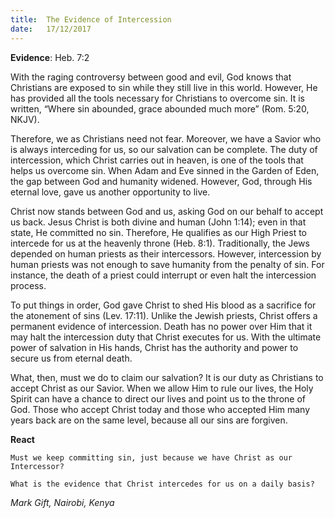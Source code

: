 ```yaml
---
title:  The Evidence of Intercession
date:   17/12/2017
---
```


**Evidence**: Heb. 7:2

With the raging controversy between good and evil, God knows that Christians are exposed to sin while they still live in this world. However, He has provided all the tools necessary for Christians to overcome sin. It is written, “Where sin abounded, grace abounded much more” (Rom. 5:20, NKJV).

Therefore, we as Christians need not fear. Moreover, we have a Savior who is always interceding for us, so our salvation can be complete. The duty of intercession, which Christ carries out in heaven, is one of the tools that helps us overcome sin. When Adam and Eve sinned in the Garden of Eden, the gap between God and humanity widened. However, God, through His eternal love, gave us another opportunity to live.

Christ now stands between God and us, asking God on our behalf to accept us back. Jesus Christ is both divine and human (John 1:14); even in that state, He committed no sin. Therefore, He qualifies as our High Priest to intercede for us at the heavenly throne (Heb. 8:1). Traditionally, the Jews depended on human priests as their intercessors. However, intercession by human priests was not enough to save humanity from the penalty of sin. For instance, the death of a priest could interrupt or even halt the intercession process.

To put things in order, God gave Christ to shed His blood as a sacrifice for the atonement of sins (Lev. 17:11). Unlike the Jewish priests, Christ offers a permanent evidence of intercession. Death has no power over Him that it may halt the intercession duty that Christ executes for us. With the ultimate power of salvation in His hands, Christ has the authority and power to secure us from eternal death.

What, then, must we do to claim our salvation? It is our duty as Christians to accept Christ as our Savior. When we allow Him to rule our lives, the Holy Spirit can have a chance to direct our lives and point us to the throne of God. Those who accept Christ today and those who accepted Him many years back are on the same level, because all our sins are forgiven.

**React**

`Must we keep committing sin, just because we have Christ as our Intercessor?`

`What is the evidence that Christ intercedes for us on a daily basis?`

_Mark Gift, Nairobi, Kenya_